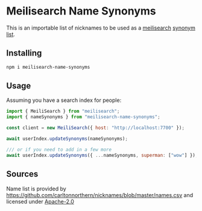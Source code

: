 # Meilisearch Name Synonyms

This is an importable list of nicknames to be used as a [meilisearch](https://docs.meilisearch.com/learn/getting_started/quick_start.html) [synonym list](https://docs.meilisearch.com/learn/configuration/synonyms.html#synonyms).

## Installing

```bash
npm i meilisearch-name-synonyms
```

## Usage

Assuming you have a search index for people:

```js
import { MeiliSearch } from "meilisearch";
import { nameSynonyms } from "meilisearch-name-synonyms";

const client = new MeiliSearch({ host: "http://localhost:7700" });

await userIndex.updateSynonyms(nameSynonyms);

/// or if you need to add in a few more
await userIndex.updateSynonyms({ ...nameSynonyms, superman: ["wow"] });
```

## Sources

Name list is provided by https://github.com/carltonnorthern/nicknames/blob/master/names.csv and licensed under [Apache-2.0](https://github.com/carltonnorthern/nicknames/blob/master/License.txt)
